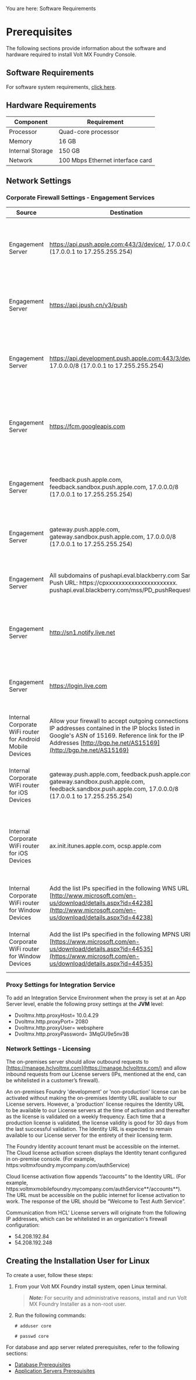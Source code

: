                            

You are here: Software Requirements 

Prerequisites
=============

The following sections provide information about the software and hardware required to install Volt MX Foundry Console.

Software Requirements
---------------------

For software system requirements, [click here](../../../Foundry/voltmxfoundry_supported_devices_os_browsers/Content/Introduction.md).

Hardware Requirements
---------------------

  
| Component | Requirement |
| --- | --- |
| Processor | Quad-core processor |
| Memory | 16 GB |
| Internal Storage | 150 GB |
| Network | 100 Mbps Ethernet interface card |

Network Settings
----------------

### Corporate Firewall Settings - Engagement Services

  
| Source | Destination | Ports | Protocol | Direction | Action | Description |
| --- | --- | --- | --- | --- | --- | --- |
| Engagement Server | https://api.push.apple.com:443/3/device/, 17.0.0.0/8 (17.0.0.1 to 17.255.255.254) | 443 | TCP | Both | Allow | Allow the Engagement Server to access Apple APNS HTTP2 production URL |
| Engagement Server | https://api.jpush.cn/v3/push | 443 | TCP | Outbound | Allow | Allow the Engagement Server to access the JPush notification server URL |
| Engagement Server | https://api.development.push.apple.com:443/3/device/, 17.0.0.0/8 (17.0.0.1 to 17.255.255.254) | 443 | TCP | Both | Allow | Allow the Engagement Server to access Apple APNS HTTP2 development URL |
| Engagement Server | https://fcm.googleapis.com | 443 | TCP | Outbound | Allow | Allow the Engagement Server to access Firebase Cloud Messaging (FCM) service |
| Engagement Server | feedback.push.apple.com, feedback.sandbox.push.apple.com, 17.0.0.0/8 (17.0.0.1 to 17.255.255.254) | 2196 | TCP | Outbound | Allow | Allow the Engagement Server to access APNS feedback service |
| Engagement Server | gateway.push.apple.com, gateway.sandbox.push.apple.com, 17.0.0.0/8 (17.0.0.1 to 17.255.255.254) | 2195 | TCP | Outbound | Allow | Allow the Engagement Server to access Apple's APNS |
| Engagement Server | All subdomains of pushapi.eval.blackberry.com Sample Push URL: https://cpxxxxxxxxxxxxxxxxxxxxxx. pushapi.eval.blackberry.com/mss/PD\_pushRequest | 443 | TCP | Outbound | Allow | Allow connect to Blackberry Cloud through this port |
| Engagement Server | http://sn1.notify.live.net | 443 | TCP | Outbound | Allow | Allow connect to Windows Cloud (MPNS) through this port |
| Engagement Server | https://login.live.com | 443 | TCP | Outbound | Allow | Allow connect to Windows Cloud (WNS) through this port |
| Internal Corporate WiFi router for Android Mobile Devices | Allow your firewall to accept outgoing connections to all IP addresses contained in the IP blocks listed in Google's ASN of 15169. Reference link for the IP Addresses [http://bgp.he.net/AS15169](http://bgp.he.net/AS15169) | 5228, 5229,5230 | TCP, HTTP, HTTPS, UDP | Both | Allow | Android devices will connect to GCM through this port |
| Internal Corporate WiFi router for iOS Devices | gateway.push.apple.com, feedback.push.apple.com, gateway.sandbox.push.apple.com, feedback.sandbox.push.apple.com, 17.0.0.0/8 (17.0.0.1 to 17.255.255.254) | 5223 | TCP | Both | Allow | Apple devices connect to APNS servers through this port |
| Internal Corporate WiFi router for iOS Devices | ax.init.itunes.apple.com, ocsp.apple.com | 80, 443 | TCP | Both | Allow | Apple devices will connect to public Apple OCSP and iTunes service through this port |
| Internal Corporate WiFi router for Window Devices | Add the list IPs specified in the following WNS URL [http://www.microsoft.com/en-us/download/details.aspx?id=44238](http://www.microsoft.com/en-us/download/details.aspx?id=44238) |   | TCP, HTTP, HTTPS, UDP | Both | Allow | Windows devices will connect to WNS through this port |
| Internal Corporate WiFi router for Window Devices | Add the list IPs specified in the following MPNS URL: [https://www.microsoft.com/en-us/download/details.aspx?id=44535](https://www.microsoft.com/en-us/download/details.aspx?id=44535) |   | TCP, HTTP, HTTPS, UDP | Both | Allow | Windows devices will connect to MPNS through this port |

### Proxy Settings for Integration Service

To add an Integration Service Environment when the proxy is set at an App Server level, enable the following proxy settings at the **JVM** level:

*   Dvoltmx.http.proxyHost= 10.0.4.29
*   Dvoltmx.http.proxyPort= 2080
*   Dvoltmx.http.proxyUser= websphere
*   Dvoltmx.http.proxyPassword= 3MqGU9e5nv3B

### Network Settings - Licensing              

The on-premises server should allow outbound requests to [https://manage.hclvoltmx.com](https://manage.hclvoltmx.com/) and allow inbound requests from our License servers (IPs, mentioned at the end, can be whitelisted in a customer’s firewall).

An on-premises Foundry 'development' or 'non-production' license can be activated without making the on-premises Identity URL available to our License servers. However, a 'production' license requires the Identity URL to be available to our License servers at the time of activation and thereafter as the license is validated on a weekly frequency. Each time that a production license is validated, the license validity is good for 30 days from the last successful validation. The Identity URL is expected to remain available to our License server for the entirety of their licensing term.

The Foundry Identity account tenant must be accessible on the internet. The Cloud license activation screen displays the Identity tenant configured in on-premise console. (For example, https:voltmxfoundry.mycompany.com/authService)

Cloud license activation flow appends “/accounts” to the Identity URL. (For example, https:voltmxmobilefoundry.mycompany.com/authService**/accounts**). The URL must be accessible on the public internet for license activation to work. The response of the URL should be “Welcome to Test Auth Service”.

Communication from HCL' License servers will originate from the following IP addresses, which can be whitelisted in an organization's firewall configuration:

*   54.208.192.84
*   54.208.192.248

Creating the Installation User for Linux
----------------------------------------

To create a user, follow these steps:

1.  From your Volt MX Foundry install system, open Linux terminal.
    
    > **_Note:_** For security and administrative reasons, install and run Volt MX Foundry Installer as a non-root user.
    
2.  Run the following commands:
    
    `# adduser core`  
      
    `# passwd core`


For database and app server related prerequisites, refer to the following sections:

*   [Database Prerequisites](DB_PRe-reqs.md)
*   [Application Servers Prerequisites](Appser_Pre-installation_Tasks.md) 
